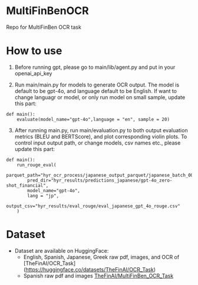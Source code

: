 # MultiFinBenOCR
Repo for MultiFinBen OCR task


# How to use 
1. Before running gpt, please go to main/lib/agent.py and put in your openai_api_key
   
3. Run main/main.py for models to generate OCR output. 
The model is default to be gpt-4o, and language default to be English. If want to change languagr or model, or only run model on small sample, update this part:
```
def main():
    evaluate(model_name="gpt-4o",language = "en", sample = 20)
```

3. After running main.py, run main/evaluation.py to both output evaluation metrics (BLEU and BERTScore), and plot corresponding violin plots. 
To control input output path, or change models, csv names etc., please update this part:
```
def main():
    run_rouge_eval(
        parquet_path="hyr_ocr_process/japanese_output_parquet/japanese_batch_0000.parquet",
        pred_dir="hyr_results/predictions_japanese/gpt-4o_zero-shot_financial",
        model_name="gpt-4o",
        lang = "jp",
        output_csv="hyr_results/eval_rouge/eval_japanese_gpt_4o_rouge.csv"
    )
```

# Dataset
- Dataset are available on HuggingFace:
   - English, Spanish, Japanese, Greek raw pdf, images, and OCR of  [TheFinAI/OCR_Task] (https://huggingface.co/datasets/TheFinAI/OCR_Task)
   - Spanish raw pdf and images [TheFinAI/MultiFinBen_OCR_Task](https://huggingface.co/datasets/TheFinAI/MultiFinBen_OCR_Task)
